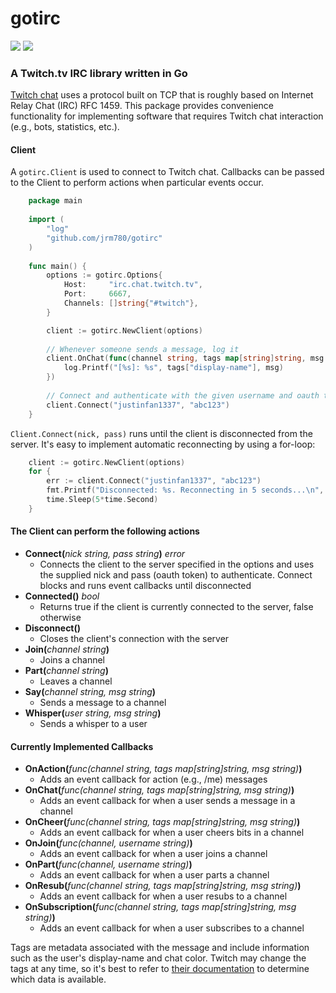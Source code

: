 # gotirc
![](https://travis-ci.org/jrm780/gotirc.svg?branch=master) [![](https://coveralls.io/repos/github/jrm780/gotirc/badge.svg?branch=master)](https://coveralls.io/github/jrm780/gotirc?branch=master)

### A Twitch.tv IRC library written in Go

[Twitch chat](https://dev.twitch.tv/docs/irc) uses a protocol built on TCP that is roughly based on Internet Relay Chat (IRC) RFC 1459. This package provides convenience functionality for implementing software that requires Twitch chat interaction (e.g., bots, statistics, etc.).

#### Client
A `gotirc.Client` is used to connect to Twitch chat. Callbacks can be passed to the Client to perform actions when particular events occur.

```go
    package main
    
    import (
        "log"
        "github.com/jrm780/gotirc"
    )
    
    func main() {
        options := gotirc.Options{
            Host:     "irc.chat.twitch.tv",
            Port:     6667,
            Channels: []string{"#twitch"},
        }

        client := gotirc.NewClient(options)
        
        // Whenever someone sends a message, log it
        client.OnChat(func(channel string, tags map[string]string, msg string) {
            log.Printf("[%s]: %s", tags["display-name"], msg)
        })
        
        // Connect and authenticate with the given username and oauth token
        client.Connect("justinfan1337", "abc123")
    }
```

`Client.Connect(nick, pass)` runs until the client is disconnected from the server. It's easy to implement automatic reconnecting by using a for-loop:

```go
    client := gotirc.NewClient(options)
    for {
        err := client.Connect("justinfan1337", "abc123")
        fmt.Printf("Disconnected: %s. Reconnecting in 5 seconds...\n", err)
        time.Sleep(5*time.Second)
    }
```

#### The Client can perform the following actions
* **Connect(**_nick string, pass string_**)** _error_
  * Connects the client to the server specified in the options and uses the supplied nick and pass (oauth token) to authenticate. Connect blocks and runs event callbacks until disconnected
* **Connected()** _bool_
  * Returns true if the client is currently connected to the server, false otherwise
* **Disconnect()**
  * Closes the client's connection with the server
* **Join(**_channel string_**)**
  * Joins a channel
* **Part(**_channel string_**)**
  * Leaves a channel
* **Say(**_channel string, msg string_**)**
  * Sends a message to a channel
* **Whisper(**_user string, msg string_**)**
  * Sends a whisper to a user

#### Currently Implemented Callbacks
* **OnAction(**_func(channel string, tags map[string]string, msg string)_**)**
  * Adds an event callback for action (e.g., /me) messages
* **OnChat(**_func(channel string, tags map[string]string, msg string)_**)**
  * Adds an event callback for when a user sends a message in a channel
* **OnCheer(**_func(channel string, tags map[string]string, msg string)_**)**
  * Adds an event callback for when a user cheers bits in a channel
* **OnJoin(**_func(channel, username string)_**)**
  * Adds an event callback for when a user joins a channel
* **OnPart(**_func(channel, username string)_**)**
  * Adds an event callback for when a user parts a channel
* **OnResub(**_func(channel string, tags map[string]string, msg string)_**)**
  * Adds an event callback for when a user resubs to a channel
* **OnSubscription(**_func(channel string, tags map[string]string, msg string)_**)**
  * Adds an event callback for when a user subscribes to a channel
  
Tags are metadata associated with the message and include information such as the user's display-name and chat color. Twitch may change the tags at any time, so it's best to refer to [their documentation](https://dev.twitch.tv/docs/irc#privmsg-twitch-tags) to determine which data is available.
